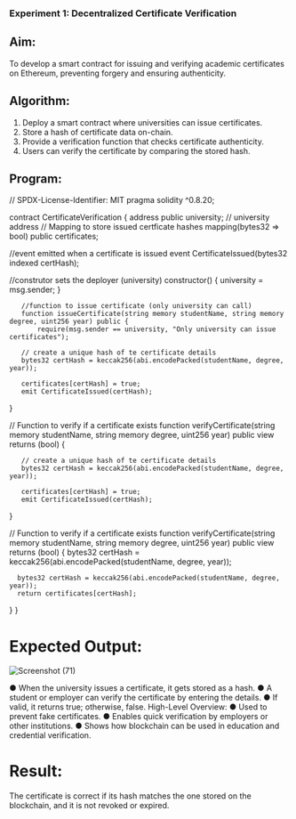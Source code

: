 ### Experiment 1: Decentralized Certificate Verification
## Aim:
  To develop a smart contract for issuing and verifying academic certificates on Ethereum, preventing forgery and ensuring authenticity.
## Algorithm:
1. Deploy a smart contract where universities can issue certificates.
2. Store a hash of certificate data on-chain.
3. Provide a verification function that checks certificate authenticity.
4. Users can verify the certificate by comparing the stored hash.
## Program:

// SPDX-License-Identifier: MIT
pragma solidity ^0.8.20;

contract CertificateVerification {
 address public university; // university address
 // Mapping to store issued certficate hashes
mapping(bytes32 => bool) public certificates; 

//event emitted when a certificate is issued
event CertificateIssued(bytes32 indexed certHash);

//construtor sets the deployer (university)
constructor() {
university = msg.sender; 
}

       //function to issue certificate (only university can call)
       function issueCertificate(string memory studentName, string memory degree, uint256 year) public {
           require(msg.sender == university, "Only university can issue certificates");

       // create a unique hash of te certificate details
       bytes32 certHash = keccak256(abi.encodePacked(studentName, degree, year));

       certificates[certHash] = true;
       emit CertificateIssued(certHash);
   }

   // Function to verify if a certificate exists
   function verifyCertificate(string memory studentName, string memory degree, uint256 year) public view returns (bool) {

       // create a unique hash of te certificate details
       bytes32 certHash = keccak256(abi.encodePacked(studentName, degree, year));

       certificates[certHash] = true;
       emit CertificateIssued(certHash);
   }

   // Function to verify if a certificate exists
   function verifyCertificate(string memory studentName, string memory degree, uint256 year) public view returns (bool) {
      bytes32 certHash = keccak256(abi.encodePacked(studentName, degree, year));

      bytes32 certHash = keccak256(abi.encodePacked(studentName, degree, year));
      return certificates[certHash];
   }
}  

# Expected Output:
![Screenshot (71)](https://github.com/user-attachments/assets/85a01d95-9361-434b-af7c-493b6a0ab0ab)

● When the university issues a certificate, it gets stored as a hash.
● A student or employer can verify the certificate by entering the details.
● If valid, it returns true; otherwise, false.
High-Level Overview:
● Used to prevent fake certificates.
● Enables quick verification by employers or other institutions.
● Shows how blockchain can be used in education and credential verification.
# Result:
The certificate is correct if its hash matches the one stored on the blockchain, and it is not revoked or expired.

